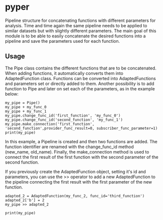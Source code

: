 # pyper

Pipeline structure for concatenating functions with different parameters for analysis. Time and time again the same 
pipeline needs to be applied to similar datasets but with slightly different parameters. The main goal of this module is
 to be able to easily concatenate the desired functions into a pipeline and save the parameters used for each function.
 
## Usage
 
The Pipe class contains the different functions that are to be concatenated. When adding functions, it automatically 
converts them into AdaptedFunction class. Functions can be converted into AdaptedFunctions and parameters set or 
directly added to them. Another possibility is to add function to Pipe and later on set each of the parameters, as in 
the example below:
 
```
my_pipe = Pipe()
my_pipe + my_func_0
my_pipe + my_func_1
my_pipe.change_func_id('first_function', 'my_func_0')
my_pipe.change_func_id('second_function', 'my_func_1')
my_pipe.make_connection('first_function', 'second_function',provider_func_result=0, subscriber_func_parameter=1)
print(my_pipe)
```

In this example, a Pipeline is created and then two functions are added. The function identifier are renamed with 
the change_func_id method (new_name, old_name). Finally, the make_connection method is used to connect the first result
of the first function with the second parameter of the second function.

If you previously create the AdaptedFunction object, setting it's id and parameters, you can use the >> operator to add 
a new AdaptedFunction to the pipeline connecting the first result with the first parameter of the new function.

```
adapted_2 = AdaptedFunction(my_func_2, func_id='third_function')
adapted_2['b'] = 2
my_pipe >> adapted_2 

print(my_pipe)
```
